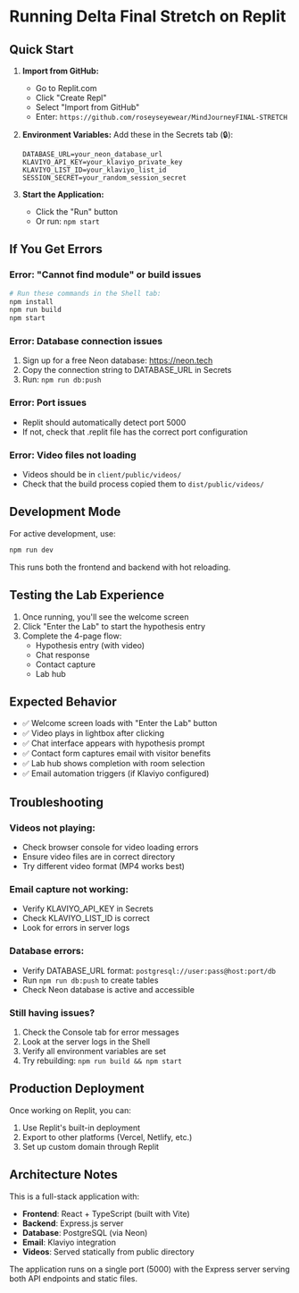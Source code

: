 # Running Delta Final Stretch on Replit

## Quick Start

1. **Import from GitHub:**
   - Go to Replit.com
   - Click "Create Repl"
   - Select "Import from GitHub"
   - Enter: `https://github.com/roseyseyewear/MindJourneyFINAL-STRETCH`

2. **Environment Variables:**
   Add these in the Secrets tab (🔒):
   ```
   DATABASE_URL=your_neon_database_url
   KLAVIYO_API_KEY=your_klaviyo_private_key
   KLAVIYO_LIST_ID=your_klaviyo_list_id
   SESSION_SECRET=your_random_session_secret
   ```

3. **Start the Application:**
   - Click the "Run" button
   - Or run: `npm start`

## If You Get Errors

### Error: "Cannot find module" or build issues
```bash
# Run these commands in the Shell tab:
npm install
npm run build
npm start
```

### Error: Database connection issues
1. Sign up for a free Neon database: https://neon.tech
2. Copy the connection string to DATABASE_URL in Secrets
3. Run: `npm run db:push`

### Error: Port issues
- Replit should automatically detect port 5000
- If not, check that .replit file has the correct port configuration

### Error: Video files not loading
- Videos should be in `client/public/videos/`
- Check that the build process copied them to `dist/public/videos/`

## Development Mode

For active development, use:
```bash
npm run dev
```

This runs both the frontend and backend with hot reloading.

## Testing the Lab Experience

1. Once running, you'll see the welcome screen
2. Click "Enter the Lab" to start the hypothesis entry
3. Complete the 4-page flow:
   - Hypothesis entry (with video)
   - Chat response 
   - Contact capture
   - Lab hub

## Expected Behavior

- ✅ Welcome screen loads with "Enter the Lab" button
- ✅ Video plays in lightbox after clicking
- ✅ Chat interface appears with hypothesis prompt
- ✅ Contact form captures email with visitor benefits
- ✅ Lab hub shows completion with room selection
- ✅ Email automation triggers (if Klaviyo configured)

## Troubleshooting

### Videos not playing:
- Check browser console for video loading errors
- Ensure video files are in correct directory
- Try different video format (MP4 works best)

### Email capture not working:
- Verify KLAVIYO_API_KEY in Secrets
- Check KLAVIYO_LIST_ID is correct
- Look for errors in server logs

### Database errors:
- Verify DATABASE_URL format: `postgresql://user:pass@host:port/db`
- Run `npm run db:push` to create tables
- Check Neon database is active and accessible

### Still having issues?
1. Check the Console tab for error messages
2. Look at the server logs in the Shell
3. Verify all environment variables are set
4. Try rebuilding: `npm run build && npm start`

## Production Deployment

Once working on Replit, you can:
1. Use Replit's built-in deployment
2. Export to other platforms (Vercel, Netlify, etc.)
3. Set up custom domain through Replit

## Architecture Notes

This is a full-stack application with:
- **Frontend**: React + TypeScript (built with Vite)
- **Backend**: Express.js server  
- **Database**: PostgreSQL (via Neon)
- **Email**: Klaviyo integration
- **Videos**: Served statically from public directory

The application runs on a single port (5000) with the Express server serving both API endpoints and static files.